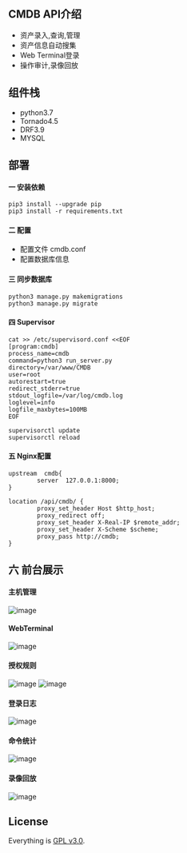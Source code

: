 ## CMDB API介绍

- 资产录入,查询,管理
- 资产信息自动搜集
- Web Terminal登录
- 操作审计,录像回放

## 组件栈
- python3.7
- Tornado4.5
- DRF3.9
- MYSQL


## 部署

#### 一 安装依赖
```
pip3 install --upgrade pip
pip3 install -r requirements.txt
```

#### 二 配置
- 配置文件 cmdb.conf
- 配置数据库信息

#### 三 同步数据库
```
python3 manage.py makemigrations
python3 manage.py migrate
```

#### 四 Supervisor
```
cat >> /etc/supervisord.conf <<EOF
[program:cmdb]
process_name=cmdb
command=python3 run_server.py
directory=/var/www/CMDB
user=root
autorestart=true
redirect_stderr=true
stdout_logfile=/var/log/cmdb.log
loglevel=info
logfile_maxbytes=100MB
EOF

supervisorctl update
supervisorctl reload
```

#### 五 Nginx配置
```
upstream  cmdb{
        server  127.0.0.1:8000;
}

location /api/cmdb/ {
        proxy_set_header Host $http_host;
        proxy_redirect off;
        proxy_set_header X-Real-IP $remote_addr;
        proxy_set_header X-Scheme $scheme;
        proxy_pass http://cmdb;
}
```

## 六 前台展示
#### 主机管理
![image](https://raw.githubusercontent.com/yangmv/SuperCMDB/master/static/images/01.png)

#### WebTerminal
![image](https://raw.githubusercontent.com/yangmv/SuperCMDB/master/static/images/04.png)

#### 授权规则
![image](https://raw.githubusercontent.com/yangmv/SuperCMDB/master/static/images/02.png)
![image](https://raw.githubusercontent.com/yangmv/SuperCMDB/master/static/images/03.png)

#### 登录日志
![image](https://raw.githubusercontent.com/yangmv/SuperCMDB/master/static/images/05.png)

#### 命令统计
![image](https://raw.githubusercontent.com/yangmv/SuperCMDB/master/static/images/06.png)

#### 录像回放
![image](https://raw.githubusercontent.com/yangmv/SuperCMDB/master/static/images/07.png)


## License

Everything is [GPL v3.0](https://www.gnu.org/licenses/gpl-3.0.html).